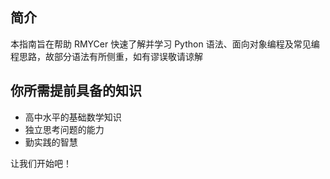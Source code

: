 ## 简介

本指南旨在帮助 RMYCer 快速了解并学习 Python 语法、面向对象编程及常见编程思路，故部分语法有所侧重，如有谬误敬请谅解

## 你所需提前具备的知识

- 高中水平的基础数学知识
- 独立思考问题的能力
- 勤实践的智慧

让我们开始吧！
